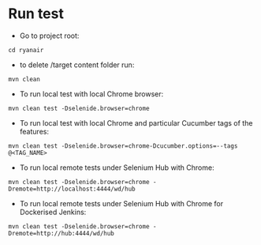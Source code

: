 # Run test
- Go to  project root:

```cd ryanair```
- to delete /target content folder run:

```mvn clean``` 

- To run local test with local Chrome browser:

```mvn clean test -Dselenide.browser=chrome```

-  To run local test with local Chrome and particular Cucumber tags of the features:
 
```mvn clean test -Dselenide.browser=chrome-Dcucumber.options=--tags @<TAG_NAME>```

- To run local remote tests under Selenium Hub with Chrome:

```mvn clean test -Dselenide.browser=chrome -Dremote=http://localhost:4444/wd/hub```

- To run local remote tests under Selenium Hub with Chrome for Dockerised Jenkins:

```mvn clean test -Dselenide.browser=chrome -Dremote=http://hub:4444/wd/hub```
